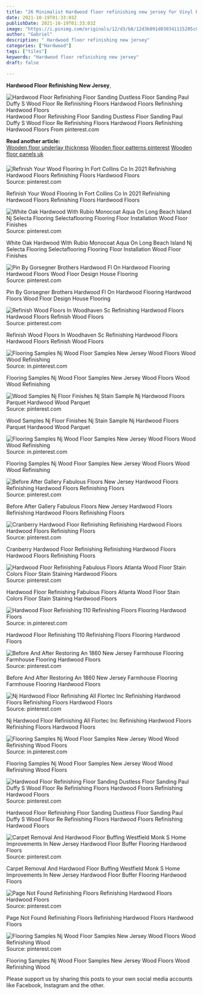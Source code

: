 ```yaml
---
title: "26 Minimalist Hardwood floor refinishing new jersey for Vinyl Flooring"
date: 2021-10-19T01:33:03Z
publishDate: 2021-10-19T01:33:03Z
image: "https://i.pinimg.com/originals/12/d3/b8/12d3b891d030341115205c095de69982.png"
author: "Gabriel"
description: " Hardwood floor refinishing new jersey"
categories: ["Hardwood"]
tags: ["tiles"]
keywords: "Hardwood floor refinishing new jersey"
draft: false

---
```

<!-- Head tag Code -->
**Hardwood Floor Refinishing New Jersey**, 

![Hardwood Floor Refinishing Floor Sanding Dustless Floor Sanding Paul Duffy S Wood Floor Re Refinishing Floors Hardwood Floors Refinishing Hardwood Floors](https://i.pinimg.com/originals/ab/86/8a/ab868ae010e2db948352d2a350671f2a.jpg "Hardwood Floor Refinishing Floor Sanding Dustless Floor Sanding Paul Duffy S Wood Floor Re Refinishing Floors Hardwood Floors Refinishing Hardwood Floors")
Hardwood Floor Refinishing Floor Sanding Dustless Floor Sanding Paul Duffy S Wood Floor Re Refinishing Floors Hardwood Floors Refinishing Hardwood Floors From pinterest.com

**Read another article:**  
[Wooden floor underlay thickness](/wooden-floor-underlay-thickness/)
[Wooden floor patterns pinterest](/wooden-floor-patterns-pinterest/)
[Wooden floor panels uk](/wooden-floor-panels-uk/)




### 

 


![Refinish Your Wood Flooring In Fort Collins Co In 2021 Refinishing Hardwood Floors Refinishing Floors Hardwood Floors](https://i.pinimg.com/originals/f4/5c/44/f45c44a5ae61bb7c08b6cd779847c469.png "Refinish Your Wood Flooring In Fort Collins Co In 2021 Refinishing Hardwood Floors Refinishing Floors Hardwood Floors")
Source: pinterest.com

Refinish Your Wood Flooring In Fort Collins Co In 2021 Refinishing Hardwood Floors Refinishing Floors Hardwood Floors  

![White Oak Hardwood With Rubio Monocoat Aqua On Long Beach Island Nj Selecta Flooring Selectaflooring Flooring Floor Installation Wood Floor Finishes](https://i.pinimg.com/originals/62/7e/7b/627e7b85a94d107a04a08165fc3bf787.jpg "White Oak Hardwood With Rubio Monocoat Aqua On Long Beach Island Nj Selecta Flooring Selectaflooring Flooring Floor Installation Wood Floor Finishes")
Source: pinterest.com

White Oak Hardwood With Rubio Monocoat Aqua On Long Beach Island Nj Selecta Flooring Selectaflooring Flooring Floor Installation Wood Floor Finishes  

![Pin By Gorsegner Brothers Hardwood Fl On Hardwood Flooring Hardwood Floors Wood Floor Design House Flooring](https://i.pinimg.com/originals/3e/25/6d/3e256da267a93bb4d9e3583779709b8a.jpg "Pin By Gorsegner Brothers Hardwood Fl On Hardwood Flooring Hardwood Floors Wood Floor Design House Flooring")
Source: pinterest.com

Pin By Gorsegner Brothers Hardwood Fl On Hardwood Flooring Hardwood Floors Wood Floor Design House Flooring  

![Refinish Wood Floors In Woodhaven Sc Refinishing Hardwood Floors Hardwood Floors Refinish Wood Floors](https://i.pinimg.com/originals/b7/49/1f/b7491fc0b11e7ad5b75abb28a1a9f7f5.png "Refinish Wood Floors In Woodhaven Sc Refinishing Hardwood Floors Hardwood Floors Refinish Wood Floors")
Source: pinterest.com

Refinish Wood Floors In Woodhaven Sc Refinishing Hardwood Floors Hardwood Floors Refinish Wood Floors  

![Flooring Samples Nj Wood Floor Samples New Jersey Wood Floors Wood Wood Refinishing](https://i.pinimg.com/originals/c1/83/d1/c183d12f355f791ec713021fb271556a.png "Flooring Samples Nj Wood Floor Samples New Jersey Wood Floors Wood Wood Refinishing")
Source: in.pinterest.com

Flooring Samples Nj Wood Floor Samples New Jersey Wood Floors Wood Wood Refinishing  

![Wood Samples Nj Floor Finishes Nj Stain Sample Nj Hardwood Floors Parquet Hardwood Wood Parquet](https://i.pinimg.com/736x/d4/66/c5/d466c53e91a4d8447cd7183c35a95d94--wood-flooring-hardwood-floors.jpg "Wood Samples Nj Floor Finishes Nj Stain Sample Nj Hardwood Floors Parquet Hardwood Wood Parquet")
Source: pinterest.com

Wood Samples Nj Floor Finishes Nj Stain Sample Nj Hardwood Floors Parquet Hardwood Wood Parquet  

![Flooring Samples Nj Wood Floor Samples New Jersey Wood Floors Wood Wood Refinishing](https://i.pinimg.com/736x/49/b5/98/49b598b6b22cc44943af63d8aaf2d576.jpg "Flooring Samples Nj Wood Floor Samples New Jersey Wood Floors Wood Wood Refinishing")
Source: in.pinterest.com

Flooring Samples Nj Wood Floor Samples New Jersey Wood Floors Wood Wood Refinishing  

![Before After Gallery Fabulous Floors New Jersey Hardwood Floors Refinishing Hardwood Floors Refinishing Floors](https://i.pinimg.com/originals/eb/24/79/eb2479122f72276fb8d7e6130e7b4c93.jpg "Before After Gallery Fabulous Floors New Jersey Hardwood Floors Refinishing Hardwood Floors Refinishing Floors")
Source: pinterest.com

Before After Gallery Fabulous Floors New Jersey Hardwood Floors Refinishing Hardwood Floors Refinishing Floors  

![Cranberry Hardwood Floor Refinishing Refinishing Hardwood Floors Hardwood Floors Refinishing Floors](https://i.pinimg.com/originals/81/83/0a/81830a827116747286b17fb068e44691.png "Cranberry Hardwood Floor Refinishing Refinishing Hardwood Floors Hardwood Floors Refinishing Floors")
Source: pinterest.com

Cranberry Hardwood Floor Refinishing Refinishing Hardwood Floors Hardwood Floors Refinishing Floors  

![Hardwood Floor Refinishing Fabulous Floors Atlanta Wood Floor Stain Colors Floor Stain Staining Hardwood Floors](https://i.pinimg.com/736x/71/24/cd/7124cd4ac5723fd32399d46af3cc7670--hardwood-floor-stain-colors-hardwood-floor-refinishing.jpg "Hardwood Floor Refinishing Fabulous Floors Atlanta Wood Floor Stain Colors Floor Stain Staining Hardwood Floors")
Source: pinterest.com

Hardwood Floor Refinishing Fabulous Floors Atlanta Wood Floor Stain Colors Floor Stain Staining Hardwood Floors  

![Hardwood Floor Refinishing 110 Refinishing Floors Flooring Hardwood Floors](https://i.pinimg.com/originals/6b/a4/59/6ba459fd66cc186f96df1501bea01a59.jpg "Hardwood Floor Refinishing 110 Refinishing Floors Flooring Hardwood Floors")
Source: in.pinterest.com

Hardwood Floor Refinishing 110 Refinishing Floors Flooring Hardwood Floors  

![Before And After Restoring An 1860 New Jersey Farmhouse Flooring Farmhouse Flooring Hardwood Floors](https://i.pinimg.com/474x/3d/9f/3f/3d9f3f4a5a5a0e7e0ead70f630074393--old-wood-floors-wood-planks.jpg "Before And After Restoring An 1860 New Jersey Farmhouse Flooring Farmhouse Flooring Hardwood Floors")
Source: pinterest.com

Before And After Restoring An 1860 New Jersey Farmhouse Flooring Farmhouse Flooring Hardwood Floors  

![Nj Hardwood Floor Refinishing All Flortec Inc Refinishing Hardwood Floors Refinishing Floors Hardwood Floors](https://i.pinimg.com/736x/93/c9/da/93c9da3087be84201824dadc08c7b226--old-wood-floors-hardwood-floors.jpg "Nj Hardwood Floor Refinishing All Flortec Inc Refinishing Hardwood Floors Refinishing Floors Hardwood Floors")
Source: pinterest.com

Nj Hardwood Floor Refinishing All Flortec Inc Refinishing Hardwood Floors Refinishing Floors Hardwood Floors  

![Flooring Samples Nj Wood Floor Samples New Jersey Wood Wood Refinishing Wood Floors](https://i.pinimg.com/736x/c3/26/89/c3268924bb69e8644a9301b0adcdc687.jpg "Flooring Samples Nj Wood Floor Samples New Jersey Wood Wood Refinishing Wood Floors")
Source: in.pinterest.com

Flooring Samples Nj Wood Floor Samples New Jersey Wood Wood Refinishing Wood Floors  

![Hardwood Floor Refinishing Floor Sanding Dustless Floor Sanding Paul Duffy S Wood Floor Re Refinishing Floors Hardwood Floors Refinishing Hardwood Floors](https://i.pinimg.com/originals/ab/86/8a/ab868ae010e2db948352d2a350671f2a.jpg "Hardwood Floor Refinishing Floor Sanding Dustless Floor Sanding Paul Duffy S Wood Floor Re Refinishing Floors Hardwood Floors Refinishing Hardwood Floors")
Source: pinterest.com

Hardwood Floor Refinishing Floor Sanding Dustless Floor Sanding Paul Duffy S Wood Floor Re Refinishing Floors Hardwood Floors Refinishing Hardwood Floors  

![Carpet Removal And Hardwood Floor Buffing Westfield Monk S Home Improvements In New Jersey Hardwood Floor Buffer Flooring Hardwood Floors](https://i.pinimg.com/originals/db/73/67/db7367c1af8736cd26675a074e854f40.jpg "Carpet Removal And Hardwood Floor Buffing Westfield Monk S Home Improvements In New Jersey Hardwood Floor Buffer Flooring Hardwood Floors")
Source: pinterest.com

Carpet Removal And Hardwood Floor Buffing Westfield Monk S Home Improvements In New Jersey Hardwood Floor Buffer Flooring Hardwood Floors  

![Page Not Found Refinishing Floors Refinishing Hardwood Floors Hardwood Floors](https://i.pinimg.com/736x/e9/01/71/e90171ac086ec778b3fd101bc667b480--hardwood-floor-refinishing-wood-flooring.jpg "Page Not Found Refinishing Floors Refinishing Hardwood Floors Hardwood Floors")
Source: pinterest.com

Page Not Found Refinishing Floors Refinishing Hardwood Floors Hardwood Floors  

![Flooring Samples Nj Wood Floor Samples New Jersey Wood Floors Wood Refinishing Wood](https://i.pinimg.com/originals/12/d3/b8/12d3b891d030341115205c095de69982.png "Flooring Samples Nj Wood Floor Samples New Jersey Wood Floors Wood Refinishing Wood")
Source: pinterest.com

Flooring Samples Nj Wood Floor Samples New Jersey Wood Floors Wood Refinishing Wood  

Please support us by sharing this posts to your own social media accounts like Facebook, Instagram and the other.

